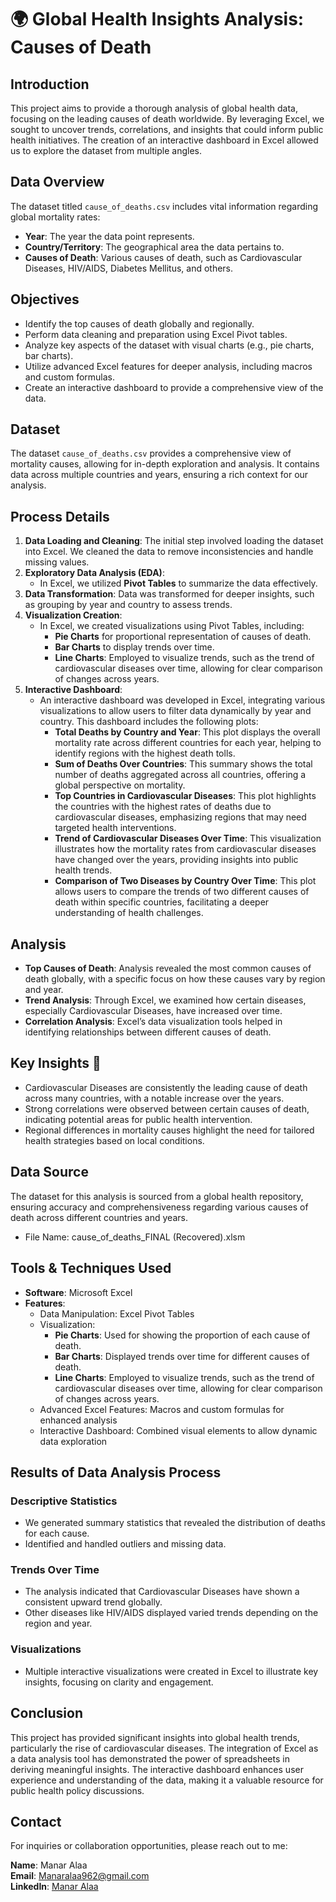 # 🌍 Global Health Insights Analysis: Causes of Death

## Introduction
This project aims to provide a thorough analysis of global health data, focusing on the leading causes of death worldwide. By leveraging Excel, we sought to uncover trends, correlations, and insights that could inform public health initiatives. The creation of an interactive dashboard in Excel allowed us to explore the dataset from multiple angles.

## Data Overview
The dataset titled `cause_of_deaths.csv` includes vital information regarding global mortality rates:
- **Year**: The year the data point represents.
- **Country/Territory**: The geographical area the data pertains to.
- **Causes of Death**: Various causes of death, such as Cardiovascular Diseases, HIV/AIDS, Diabetes Mellitus, and others.

## Objectives
- Identify the top causes of death globally and regionally.
- Perform data cleaning and preparation using Excel Pivot tables.
- Analyze key aspects of the dataset with visual charts (e.g., pie charts, bar charts).
- Utilize advanced Excel features for deeper analysis, including macros and custom formulas.
- Create an interactive dashboard to provide a comprehensive view of the data.

## Dataset
The dataset `cause_of_deaths.csv` provides a comprehensive view of mortality causes, allowing for in-depth exploration and analysis. It contains data across multiple countries and years, ensuring a rich context for our analysis.

## Process Details
1. **Data Loading and Cleaning**: The initial step involved loading the dataset into Excel. We cleaned the data to remove inconsistencies and handle missing values.
2. **Exploratory Data Analysis (EDA)**:
   - In Excel, we utilized **Pivot Tables** to summarize the data effectively.
3. **Data Transformation**: Data was transformed for deeper insights, such as grouping by year and country to assess trends.
4. **Visualization Creation**: 
   - In Excel, we created visualizations using Pivot Tables, including:
     - **Pie Charts** for proportional representation of causes of death.
     - **Bar Charts** to display trends over time.
     - **Line Charts**: Employed to visualize trends, such as the trend of cardiovascular diseases over time, allowing for clear comparison of changes across years.
5. **Interactive Dashboard**: 
   - An interactive dashboard was developed in Excel, integrating various visualizations to allow users to filter data dynamically by year and country. This dashboard includes the following plots:
     - **Total Deaths by Country and Year**: This plot displays the overall mortality rate across different countries for each year, helping to identify regions with the highest death tolls.
     - **Sum of Deaths Over Countries**: This summary shows the total number of deaths aggregated across all countries, offering a global perspective on mortality.
     - **Top Countries in Cardiovascular Diseases**: This plot highlights the countries with the highest rates of deaths due to cardiovascular diseases, emphasizing regions that may need targeted health interventions.
     - **Trend of Cardiovascular Diseases Over Time**: This visualization illustrates how the mortality rates from cardiovascular diseases have changed over the years, providing insights into public health trends.
     - **Comparison of Two Diseases by Country Over Time**: This plot allows users to compare the trends of two different causes of death within specific countries, facilitating a deeper understanding of health challenges.

## Analysis
- **Top Causes of Death**: Analysis revealed the most common causes of death globally, with a specific focus on how these causes vary by region and year.
- **Trend Analysis**: Through Excel, we examined how certain diseases, especially Cardiovascular Diseases, have increased over time.
- **Correlation Analysis**: Excel’s data visualization tools helped in identifying relationships between different causes of death.

## Key Insights 🌟
- Cardiovascular Diseases are consistently the leading cause of death across many countries, with a notable increase over the years.
- Strong correlations were observed between certain causes of death, indicating potential areas for public health intervention.
- Regional differences in mortality causes highlight the need for tailored health strategies based on local conditions.

## Data Source
The dataset for this analysis is sourced from a global health repository, ensuring accuracy and comprehensiveness regarding various causes of death across different countries and years.
- File Name: cause_of_deaths_FINAL (Recovered).xlsm

## Tools & Techniques Used
- **Software**: Microsoft Excel
- **Features**: 
  - Data Manipulation: Excel Pivot Tables
  - Visualization: 
    - **Pie Charts**: Used for showing the proportion of each cause of death.
    - **Bar Charts**: Displayed trends over time for different causes of death.
    - **Line Charts**: Employed to visualize trends, such as the trend of cardiovascular diseases over time, allowing for clear comparison of changes across years.
  - Advanced Excel Features: Macros and custom formulas for enhanced analysis
  - Interactive Dashboard: Combined visual elements to allow dynamic data exploration

## Results of Data Analysis Process
### Descriptive Statistics
- We generated summary statistics that revealed the distribution of deaths for each cause.
- Identified and handled outliers and missing data.

### Trends Over Time
- The analysis indicated that Cardiovascular Diseases have shown a consistent upward trend globally.
- Other diseases like HIV/AIDS displayed varied trends depending on the region and year.

### Visualizations
- Multiple interactive visualizations were created in Excel to illustrate key insights, focusing on clarity and engagement.

## Conclusion
This project has provided significant insights into global health trends, particularly the rise of cardiovascular diseases. The integration of Excel as a data analysis tool has demonstrated the power of spreadsheets in deriving meaningful insights. The interactive dashboard enhances user experience and understanding of the data, making it a valuable resource for public health policy discussions.

## Contact
For inquiries or collaboration opportunities, please reach out to me:

**Name**: Manar Alaa  
**Email**: [Manaralaa962@gmail.com](mailto:Manaralaa962@gmail.com)  
**LinkedIn**: [Manar Alaa]([https://www.linkedin.com/in/manar-alaa-1787211b0/])  
